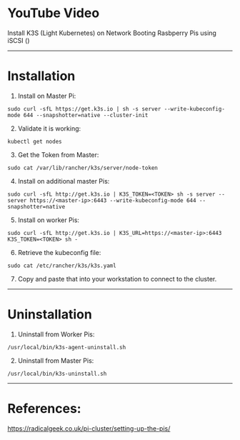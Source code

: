 # YouTube Video

Install K3S (Light Kubernetes) on Network Booting Rasbperry Pis using iSCSI ()

-----------------------------------------------------------------------------------------------------------------

# Installation

  1.  Install on Master Pi:

  ```
  sudo curl -sfL https://get.k3s.io | sh -s server --write-kubeconfig-mode 644 --snapshotter=native --cluster-init
  ```

  2. Validate it is working:

  ```
  kubectl get nodes
  ```

  3. Get the Token from Master:

  ```
  sudo cat /var/lib/rancher/k3s/server/node-token
  ```

  4. Install on additional master Pis:

  ```
  sudo curl -sfL http://get.k3s.io | K3S_TOKEN=<TOKEN> sh -s server --server https://<master-ip>:6443 --write-kubeconfig-mode 644 --snapshotter=native
  ```
  
  5. Install on worker Pis:

  ```
  sudo curl -sfL http://get.k3s.io | K3S_URL=https://<master-ip>:6443 K3S_TOKEN=<TOKEN> sh -
  ```

  6. Retrieve the kubeconfig file:

  ```
  sudo cat /etc/rancher/k3s/k3s.yaml
  ```

  7. Copy and paste that into your workstation to connect to the cluster.
-----------------------------------------------------------------------------------------------------------------

# Uninstallation

  1. Uninstall from Worker Pis:

  ```
  /usr/local/bin/k3s-agent-uninstall.sh
  ```

  2. Uninstall from Master Pis:

  ```
  /usr/local/bin/k3s-uninstall.sh
  ```

---

# References:
  
https://radicalgeek.co.uk/pi-cluster/setting-up-the-pis/
